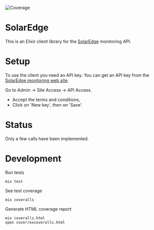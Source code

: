 ![Coverage](https://img.shields.io/endpoint?url=https://gist.githubusercontent.com/joeyates/9845bfb4ce29ec18fcb30b26611ab1cf/raw/coverage.json)

# SolarEdge

This is an Elixir client library for the [SolarEdge](https://www.solaredge.com) monitoring API.

# Setup

To use the client you need an API key.
You can get an API key from the [SolarEdge monitoring web site](https://monitoring.solaredge.com).

Go to Admin -> Site Access -> API Access.

* Accept the terms and conditions,
* Click on 'New key', then on 'Save'.

# Status

Only a few calls have been implemented.

# Development

Run tests

```
mix test
```

See test coverage

```
mix coveralls
```

Generate HTML coverage report

```
mix coveralls.html
open cover/excoveralls.html
```
